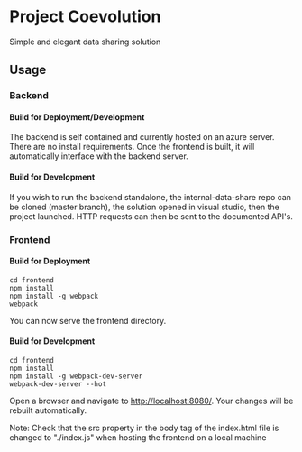 # Project Coevolution

Simple and elegant data sharing solution

## Usage

### Backend

#### Build for Deployment/Development
The backend is self contained and currently hosted on an azure server. There are no install requirements. Once the frontend is built, it will automatically interface with the backend server.

#### Build for Development
If you wish to run the backend standalone, the internal-data-share repo can be cloned (master branch), the solution opened in visual studio, then the project launched. HTTP requests can then be sent to the documented API's.

### Frontend

#### Build for Deployment

```
cd frontend
npm install
npm install -g webpack
webpack
```

You can now serve the frontend directory.

#### Build for Development

```
cd frontend
npm install
npm install -g webpack-dev-server
webpack-dev-server --hot
```

Open a browser and navigate to <http://localhost:8080/>. Your changes will be rebuilt automatically.

Note: 
Check that the src property in the body tag of the index.html file is changed to "./index.js" when hosting the frontend on a local machine
